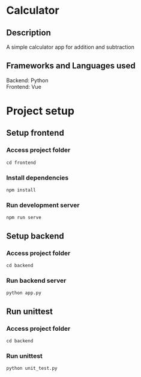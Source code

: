 # Calculator

## Description
A simple calculator app for addition and subtraction 

## Frameworks and Languages used
Backend: Python\
Frontend: Vue


# Project setup
## Setup frontend
### Access project folder
```
cd frontend
```

### Install dependencies
```
npm install
```

### Run development server
```
npm run serve
```
## Setup backend

### Access project folder
```
cd backend
```

### Run backend server
```
python app.py
```



## Run unittest

### Access project folder
```
cd backend
```
### Run unittest
```
python unit_test.py
```
